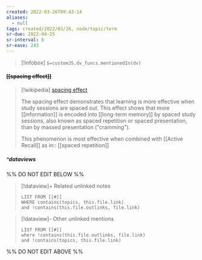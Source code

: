 ```yaml
---
created: 2022-03-26T09:43:14 
aliases:
  - null
tags: created/2022/03/26, node/topic/term
sr-due: 2022-04-25
sr-interval: 6
sr-ease: 243
---
```

> [!infobox]
`$=customJS.dv_funcs.mentionedIn(dv)`

#### <s class="topic-title">[[spacing effect]]</s>

> [!wikipedia] [spacing effect](https://en.wikipedia.org/wiki/Spacing%20effect)
> 
> The spacing effect demonstrates that learning is more effective when study sessions are spaced out.  This effect shows that more [[information]] is encoded into [[long-term memory]] by spaced study sessions, also known as spaced repetition or spaced presentation, than by massed presentation ("cramming").
> 
> This phenomenon is most effective when combined with [[Active Recall]] as
> in:: [[spaced repetition]]

##### ^dataviews

%% DO NOT EDIT BELOW %%
> [!dataview]+ Related unlinked notes
> ```dataview
> LIST FROM [[#]]
> WHERE contains(topics, this.file.link)
> and !contains(this.file.outlinks, file.link)
> ```
 
> [!dataview]- Other unlinked mentions
> ```dataview
> LIST FROM [[#]]
> where !contains(this.file.outlinks, file.link)
> and !contains(topics, this.file.link)
> ```

%% DO NOT EDIT ABOVE %%
